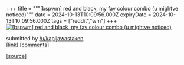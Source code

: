+++
title = """[bspwm] red and black, my fav colour combo (u mightve noticed)"""
date = 2024-10-13T10:09:56.000Z
expiryDate = 2024-10-13T10:09:56.000Z
tags = ["reddit","wm"]
+++
[![[bspwm] red and black, my fav colour combo (u mightve noticed)](https://preview.redd.it/3y2spo960iud1.png?width=640&crop=smart&auto=webp&s=9a8fb9393271ee23765b1316f27ec3c17dcdeb82 "[bspwm] red and black, my fav colour combo (u mightve noticed)")](https://www.reddit.com/r/unixporn/comments/1g2mfyu/bspwm_red_and_black_my_fav_colour_combo_u_mightve/)

submitted by [/u/kapijawastaken](https://www.reddit.com/user/kapijawastaken)  
[\[link\]](https://i.redd.it/3y2spo960iud1.png) [\[comments\]](https://www.reddit.com/r/unixporn/comments/1g2mfyu/bspwm_red_and_black_my_fav_colour_combo_u_mightve/)

[[source]](https://www.reddit.com/r/unixporn/comments/1g2mfyu/bspwm_red_and_black_my_fav_colour_combo_u_mightve/)

